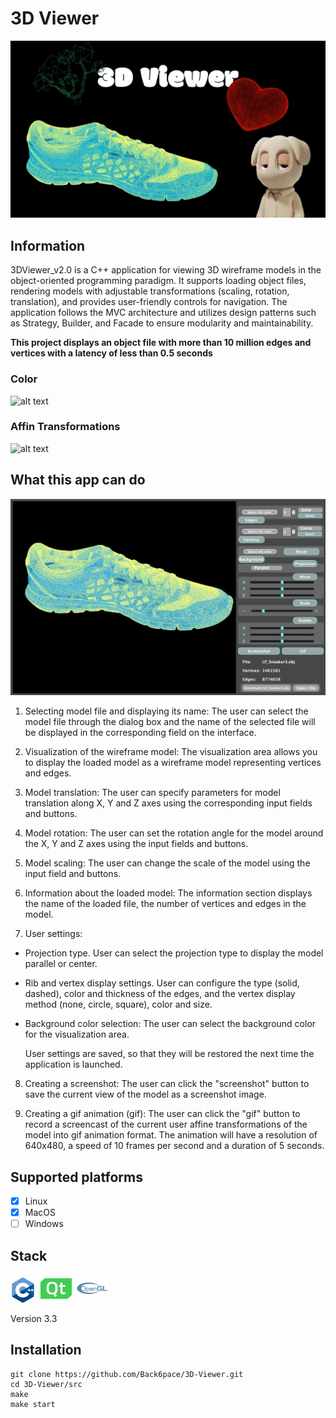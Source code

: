 # **3D Viewer**
![alt text](misc/preview.png)


## **Information**
3DViewer_v2.0 is a C++ application for viewing 3D wireframe models in the object-oriented programming paradigm. It supports loading object files, rendering models with adjustable transformations (scaling, rotation, translation), and provides user-friendly controls for navigation. The application follows the MVC architecture and utilizes design patterns such as Strategy, Builder, and Facade to ensure modularity and maintainability.

**This project displays an object file with more than 10 million edges and vertices with a latency of less than 0.5 seconds**

### **Color**
![alt text](misc/color.gif)


### **Affin Transformations**
![alt text](misc/affine.gif)

## **What this app can do**
![alt text](misc/1.png)

1. Selecting model file and displaying its name: The user can select the model file through the dialog box and the name of the selected file will be displayed in the corresponding field on the interface.

2. Visualization of the wireframe model: The visualization area allows you to display the loaded model as a wireframe model representing vertices and edges.

3. Model translation: The user can specify parameters for model translation along X, Y and Z axes using the corresponding input fields and buttons.

4. Model rotation: The user can set the rotation angle for the model around the X, Y and Z axes using the input fields and buttons.

5. Model scaling: The user can change the scale of the model using the input field and buttons.

6. Information about the loaded model: The information section displays the name of the loaded file, the number of vertices and edges in the model.

7. User settings:
 - Projection type. User can select the projection type to display the model parallel or center.

 - Rib and vertex display settings. User can configure the type (solid, dashed), color and thickness of the edges, and the vertex display method (none, circle, square), color and size.

 - Background color selection: The user can select the background color for the visualization area.
 
    User settings are saved, so that they will be restored the next time the application is launched.

8. Creating a screenshot: The user can click the "screenshot" button to save the current view of the model as a screenshot image.

9. Creating a gif animation (gif): The user can click the "gif" button to record a screencast of the current user affine transformations of the model into gif animation format. The animation will have a resolution of 640x480, a speed of 10 frames per second and a duration of 5 seconds.

## **Supported platforms**

- [x] Linux
- [x] MacOS
- [ ] Windows

## **Stack**

<div>
    <img src="https://github.com/devicons/devicon/blob/master/icons/cplusplus/cplusplus-original.svg" title="CPLUS" alt="CPLUS" width="40" height="40"/>&nbsp;
    <img src="https://github.com/devicons/devicon/blob/master/icons/qt/qt-original.svg" title="CPLUS" alt="CPLUS" width="50" height="45"/>&nbsp;
 <img src="https://github.com/devicons/devicon/blob/master/icons/opengl/opengl-plain.svg" title="CPLUS" alt="CPLUS" width="50" height="45"/>&nbsp;
 <p>Version 3.3</p>
</div>

## **Installation**

```shell
git clone https://github.com/Back6pace/3D-Viewer.git
cd 3D-Viewer/src
make
make start
```

